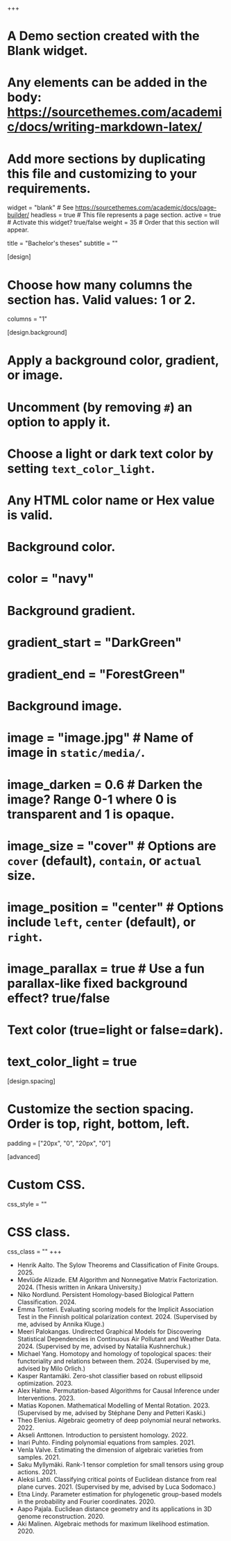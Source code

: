 +++
# A Demo section created with the Blank widget.
# Any elements can be added in the body: https://sourcethemes.com/academic/docs/writing-markdown-latex/
# Add more sections by duplicating this file and customizing to your requirements.

widget = "blank"  # See https://sourcethemes.com/academic/docs/page-builder/
headless = true  # This file represents a page section.
active = true  # Activate this widget? true/false
weight = 35  # Order that this section will appear.

title = "Bachelor's theses"
subtitle = ""

[design]
  # Choose how many columns the section has. Valid values: 1 or 2.
  columns = "1"

[design.background]
  # Apply a background color, gradient, or image.
  #   Uncomment (by removing `#`) an option to apply it.
  #   Choose a light or dark text color by setting `text_color_light`.
  #   Any HTML color name or Hex value is valid.

  # Background color.
  # color = "navy"
  
  # Background gradient.
  # gradient_start = "DarkGreen"
  # gradient_end = "ForestGreen"
  
  # Background image.
  # image = "image.jpg"  # Name of image in `static/media/`.
  # image_darken = 0.6  # Darken the image? Range 0-1 where 0 is transparent and 1 is opaque.
  # image_size = "cover"  #  Options are `cover` (default), `contain`, or `actual` size.
  # image_position = "center"  # Options include `left`, `center` (default), or `right`.
  # image_parallax = true  # Use a fun parallax-like fixed background effect? true/false
  
  # Text color (true=light or false=dark).
  # text_color_light = true

[design.spacing]
  # Customize the section spacing. Order is top, right, bottom, left.
  padding = ["20px", "0", "20px", "0"]

[advanced]
 # Custom CSS. 
 css_style = ""
 
 # CSS class.
 css_class = ""
+++

- Henrik Aalto. The Sylow Theorems and Classification of Finite Groups. 2025.
- Mevlüde Alizade. EM Algorithm and Nonnegative Matrix Factorization. 2024. (Thesis written in Ankara University.)
- Niko Nordlund. Persistent Homology-based Biological Pattern Classification. 2024.
- Emma Tonteri. Evaluating scoring models for the Implicit Association Test in the Finnish political polarization context. 2024. (Supervised by me, advised by Annika Kluge.)
- Meeri Palokangas. Undirected Graphical Models for Discovering Statistical Dependencies in Continuous Air Pollutant and Weather Data. 2024. (Supervised by me, advised by Nataliia Kushnerchuk.)
- Michael Yang. Homotopy and homology of topological spaces: their functoriality and relations between them. 2024. (Supervised by me, advised by Milo Orlich.)
- Kasper Rantamäki. Zero-shot classifier based on robust ellipsoid optimization. 2023.
- Alex Halme. Permutation-based Algorithms for Causal Inference under Interventions. 2023.
- Matias Koponen. Mathematical Modelling of Mental Rotation. 2023. (Supervised by me, advised by Stéphane Deny and Petteri Kaski.)
- Theo Elenius. Algebraic geometry of deep polynomial neural networks. 2022.
- Akseli Anttonen. Introduction to persistent homology. 2022.
- Inari Puhto. Finding polynomial equations from samples. 2021.
- Venla Valve. Estimating the dimension of algebraic varieties from samples. 2021.
- Saku Myllymäki. Rank-1 tensor completion for small tensors using group actions. 2021.
- Aleksi Lahti. Classifying critical points of Euclidean distance from real plane curves. 2021. (Supervised by me, advised by Luca Sodomaco.)
- Etna Lindy. Parameter estimation for phylogenetic group-based models in the probability and Fourier coordinates. 2020.
- Aapo Pajala. Euclidean distance geometry and its applications in 3D genome reconstruction. 2020.
- Aki Malinen. Algebraic methods for maximum likelihood estimation. 2020.
